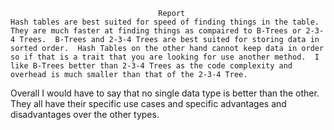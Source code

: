                                      Report
    Hash tables are best suited for speed of finding things in the table.  They are much faster at finding things as compaired to B-Trees or 2-3-4 Trees.  B-Trees and 2-3-4 Trees are best suited for storing data in sorted order.  Hash Tables on the other hand cannot keep data in order so if that is a trait that you are looking for use another method.  I like B-Trees better than 2-3-4 Trees as the code complexity and overhead is much smaller than that of the 2-3-4 Tree.  
  Overall I would have to say that no single data type is better than the other.  They all have their specific use cases and specific advantages and disadvantages over the other types.
